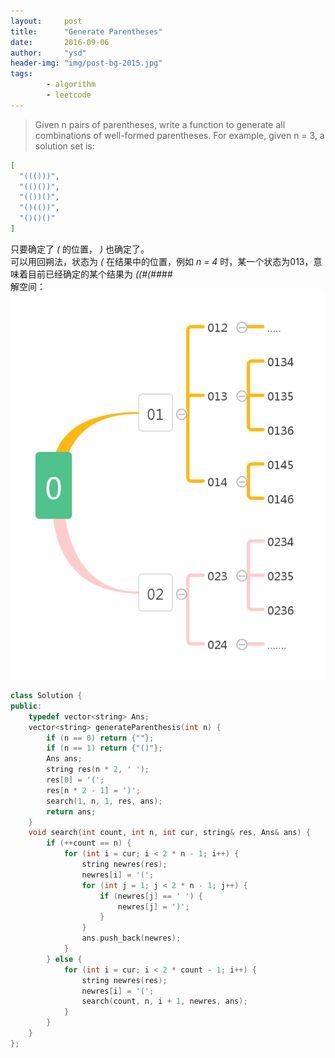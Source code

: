 ```yaml
---
layout:     post
title:      "Generate Parentheses"
date:       2016-09-06
author:     "ysd"
header-img: "img/post-bg-2015.jpg"
tags:      
        - algorithm
        - leetcode
---
```


>Given n pairs of parentheses, write a function to generate all combinations of well-formed parentheses.
For example, given n = 3, a solution set is:   
>
```json           
[           
  "((()))",          
  "(()())",            
  "(())()",           
  "()(())",            
  "()()()"            
]
```

只要确定了 _(_ 的位置， _)_ 也确定了。                     
可以用回朔法，状态为 _(_ 在结果中的位置，例如 _n = 4_ 时，某一个状态为013，意味着目前已经确定的某个结果为 _((#(####_          
解空间：
![](/img/in-post/2016-09-06-gp.png)

```cpp
class Solution {
public:
    typedef vector<string> Ans;
    vector<string> generateParenthesis(int n) {
        if (n == 0) return {""};
        if (n == 1) return {"()"};
        Ans ans;
        string res(n * 2, ' ');
        res[0] = '(';
        res[n * 2 - 1] = ')';
        search(1, n, 1, res, ans);
        return ans;
    }
    void search(int count, int n, int cur, string& res, Ans& ans) {
        if (++count == n) {
            for (int i = cur; i < 2 * n - 1; i++) {
                string newres(res);
                newres[i] = '(';
                for (int j = 1; j < 2 * n - 1; j++) {
                    if (newres[j] == ' ') {
                        newres[j] = ')';
                    }
                }
                ans.push_back(newres);
            }
        } else {
            for (int i = cur; i < 2 * count - 1; i++) {
                string newres(res);
                newres[i] = '(';
                search(count, n, i + 1, newres, ans);
            }
        }
    }
};
```